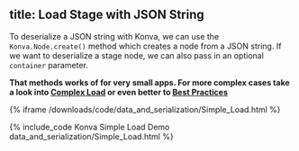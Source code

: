 title: Load Stage with JSON String
---

To deserialize a JSON string with Konva, we can use the `Konva.Node.create()`
method which creates a node from a JSON string.  If we want to deserialize
a stage node, we can also pass in an optional `container` parameter.


**That methods works of for very small apps. For more complex cases take a look into [Complex Load](/docs/data_and_serialization/Complex_Load.html) or even better to [Best Practices](/docs/data_and_serialization/Best_Practices.html)**

{% iframe /downloads/code/data_and_serialization/Simple_Load.html %}

{% include_code Konva Simple Load Demo data_and_serialization/Simple_Load.html %}
